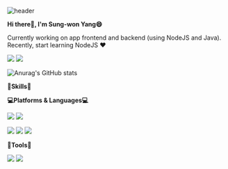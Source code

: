 ![header](https://capsule-render.vercel.app/api?type=egg&color=auto&height=300&section=header&text=🤍ʕ•ﻌ•ʔ🤍%20&fontSize=90)



**Hi there👋, I'm Sung-won Yang😄**

Currently working on app frontend and backend (using NodeJS and Java). Recently, start learning NodeJS ❤️

<a href="https://mail.google.com/mail/u/0/#inbox" target="_blank"><img src="https://img.shields.io/badge/yangnony01@gmail.com-EA4335?style=flat-square&logo=Gmail&logoColor=white"/></a> <a href="https://blog.naver.com/yangnony01" target="_blank"><img src="https://img.shields.io/badge/NaverBlog-3DDC84?style=flat-square&logo=Naver&logoColor=white"/></a>


![Anurag's GitHub stats](https://github-readme-stats.vercel.app/api?username=Suanna01&show_icons=true&theme=buefy)


**💪Skills💪**

**💻Platforms & Languages💻**


<img src="https://img.shields.io/badge/Android-3DDC84?style=flat-square&logo=Android&logoColor=white"/> <img src="https://img.shields.io/badge/Node.js-339933?style=flat-square&logo=Node.js&logoColor=white"/> 

<img src="https://img.shields.io/badge/Java-007396?style=flat-square&logo=Java&logoColor=white"/> <img src="https://img.shields.io/badge/C-00599C?style=flat-square&logo=C&logoColor=white"/> <img src="https://img.shields.io/badge/Python-3776AB?style=flat-square&logo=Python&logoColor=white"/> 


**🧰Tools🧰**


<img src="https://img.shields.io/badge/Git-F05032?style=flat-square&logo=Git&logoColor=white"/> <img src="https://img.shields.io/badge/Firebase-FFCA28?style=flat-square&logo=Firebase&logoColor=white"/>
